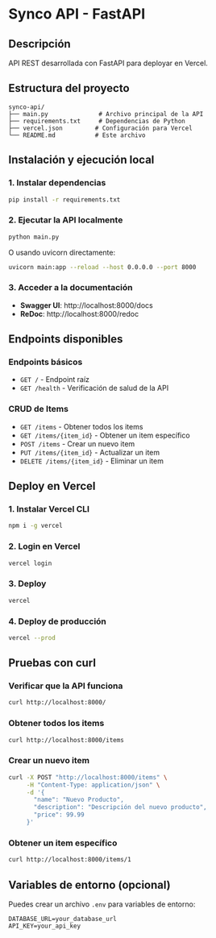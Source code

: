 # Synco API - FastAPI

## Descripción
API REST desarrollada con FastAPI para deployar en Vercel.

## Estructura del proyecto
```
synco-api/
├── main.py              # Archivo principal de la API
├── requirements.txt     # Dependencias de Python
├── vercel.json         # Configuración para Vercel
└── README.md           # Este archivo
```

## Instalación y ejecución local

### 1. Instalar dependencias
```bash
pip install -r requirements.txt
```

### 2. Ejecutar la API localmente
```bash
python main.py
```

O usando uvicorn directamente:
```bash
uvicorn main:app --reload --host 0.0.0.0 --port 8000
```

### 3. Acceder a la documentación
- **Swagger UI**: http://localhost:8000/docs
- **ReDoc**: http://localhost:8000/redoc

## Endpoints disponibles

### Endpoints básicos
- `GET /` - Endpoint raíz
- `GET /health` - Verificación de salud de la API

### CRUD de Items
- `GET /items` - Obtener todos los items
- `GET /items/{item_id}` - Obtener un item específico
- `POST /items` - Crear un nuevo item
- `PUT /items/{item_id}` - Actualizar un item
- `DELETE /items/{item_id}` - Eliminar un item

## Deploy en Vercel

### 1. Instalar Vercel CLI
```bash
npm i -g vercel
```

### 2. Login en Vercel
```bash
vercel login
```

### 3. Deploy
```bash
vercel
```

### 4. Deploy de producción
```bash
vercel --prod
```

## Pruebas con curl

### Verificar que la API funciona
```bash
curl http://localhost:8000/
```

### Obtener todos los items
```bash
curl http://localhost:8000/items
```

### Crear un nuevo item
```bash
curl -X POST "http://localhost:8000/items" \
     -H "Content-Type: application/json" \
     -d '{
       "name": "Nuevo Producto",
       "description": "Descripción del nuevo producto",
       "price": 99.99
     }'
```

### Obtener un item específico
```bash
curl http://localhost:8000/items/1
```

## Variables de entorno (opcional)
Puedes crear un archivo `.env` para variables de entorno:
```
DATABASE_URL=your_database_url
API_KEY=your_api_key
```
